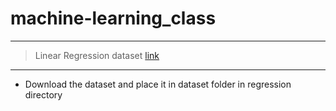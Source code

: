 # machine-learning_class

---
>Linear Regression
>  dataset [link](https://www.kaggle.com/datasets/nikhil7280/student-performance-multiple-linear-regression)
---
* Download the dataset and place it in dataset folder in regression directory

